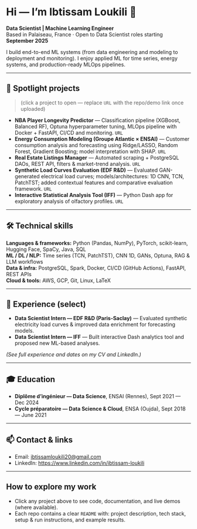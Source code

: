 # Hi — I’m Ibtissam Loukili 👋
**Data Scientist | Machine Learning Engineer**  
Based in Palaiseau, France · Open to Data Scientist roles starting **September 2025**

I build end-to-end ML systems (from data engineering and modeling to deployment and monitoring). I enjoy applied ML for time series, energy systems, and production-ready MLOps pipelines.

---

## 🔭 Spotlight projects
> (click a project to open — replace `URL` with the repo/demo link once uploaded)

- **NBA Player Longevity Predictor** — Classification pipeline (XGBoost, Balanced RF), Optuna hyperparameter tuning, MLOps pipeline with Docker + FastAPI, CI/CD and monitoring. `URL`  
- **Energy Consumption Modeling (Groupe Atlantic × ENSAI)** — Customer consumption analysis and forecasting using Ridge/LASSO, Random Forest, Gradient Boosting; model interpretation with SHAP. `URL`  
- **Real Estate Listings Manager** — Automated scraping + PostgreSQL DAOs, REST API, filters & market-trend analysis. `URL`  
- **Synthetic Load Curves Evaluation (EDF R&D)** — Evaluated GAN-generated electrical load curves; models/architectures: 1D CNN, TCN, PatchTST; added contextual features and comparative evaluation framework. `URL`  
- **Interactive Statistical Analysis Tool (IFF)** — Python Dash app for exploratory analysis of olfactory profiles. `URL`

---

## 🛠️ Technical skills

**Languages & frameworks:** Python (Pandas, NumPy), PyTorch, scikit-learn, Hugging Face, SpaCy, Java, SQL  
**ML / DL / NLP:** Time series (TCN, PatchTST), CNN 1D, GANs, Optuna, RAG & LLM workflows  
**Data & infra:** PostgreSQL, Spark, Docker, CI/CD (GitHub Actions), FastAPI, REST APIs  
**Cloud & tools:** AWS, GCP, Git, Linux, LaTeX

---

## 💼 Experience (select)
- **Data Scientist Intern — EDF R&D (Paris-Saclay)** — Evaluated synthetic electricity load curves & improved data enrichment for forecasting models.  
- **Data Scientist Intern — IFF** — Built interactive Dash analytics tool and proposed new ML-based analyses.

*(See full experience and dates on my CV and LinkedIn.)*

---

## 🎓 Education
- **Diplôme d’ingénieur — Data Science**, ENSAI (Rennes), Sept 2021 — Dec 2024  
- **Cycle préparatoire — Data Science & Cloud**, ENSA (Oujda), Sept 2018 — June 2021

---

## 📫 Contact & links
- Email: ibtissamloukili20@gmail.com  
- LinkedIn: https://www.linkedin.com/in/ibtissam-loukili  

---

## How to explore my work
- Click any project above to see code, documentation, and live demos (where available).  
- Each repo contains a clear `README` with: project description, tech stack, setup & run instructions, and example results.


